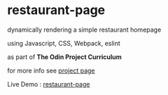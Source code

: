 # restaurant-page

dynamically rendering a simple restaurant homepage

using Javascript, CSS, Webpack, eslint

as part of **The Odin Project Curriculum**

for more info see [project page](https://www.theodinproject.com/lessons/node-path-javascript-restaurant-page)

Live Demo : [restaurant-page](https://wissman77.github.io/restaurant-page/)
